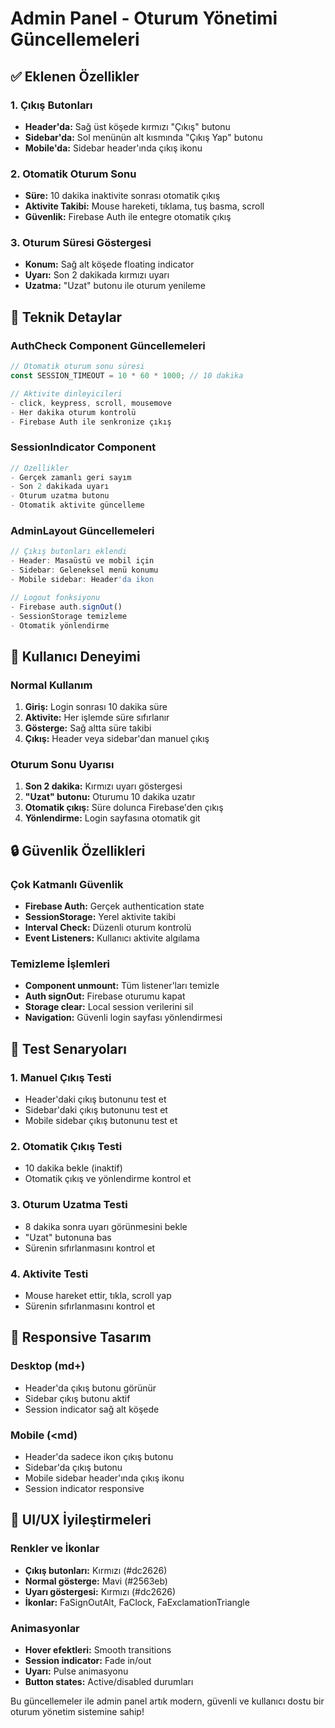 # Admin Panel - Oturum Yönetimi Güncellemeleri

## ✅ Eklenen Özellikler

### 1. **Çıkış Butonları**
- **Header'da:** Sağ üst köşede kırmızı "Çıkış" butonu
- **Sidebar'da:** Sol menünün alt kısmında "Çıkış Yap" butonu  
- **Mobile'da:** Sidebar header'ında çıkış ikonu

### 2. **Otomatik Oturum Sonu**
- **Süre:** 10 dakika inaktivite sonrası otomatik çıkış
- **Aktivite Takibi:** Mouse hareketi, tıklama, tuş basma, scroll
- **Güvenlik:** Firebase Auth ile entegre otomatik çıkış

### 3. **Oturum Süresi Göstergesi**
- **Konum:** Sağ alt köşede floating indicator
- **Uyarı:** Son 2 dakikada kırmızı uyarı
- **Uzatma:** "Uzat" butonu ile oturum yenileme

## 🔧 Teknik Detaylar

### AuthCheck Component Güncellemeleri
```typescript
// Otomatik oturum sonu süresi
const SESSION_TIMEOUT = 10 * 60 * 1000; // 10 dakika

// Aktivite dinleyicileri
- click, keypress, scroll, mousemove
- Her dakika oturum kontrolü
- Firebase Auth ile senkronize çıkış
```

### SessionIndicator Component
```typescript
// Özellikler
- Gerçek zamanlı geri sayım
- Son 2 dakikada uyarı
- Oturum uzatma butonu
- Otomatik aktivite güncelleme
```

### AdminLayout Güncellemeleri
```typescript
// Çıkış butonları eklendi
- Header: Masaüstü ve mobil için
- Sidebar: Geleneksel menü konumu
- Mobile sidebar: Header'da ikon

// Logout fonksiyonu
- Firebase auth.signOut()
- SessionStorage temizleme
- Otomatik yönlendirme
```

## 🎯 Kullanıcı Deneyimi

### Normal Kullanım
1. **Giriş:** Login sonrası 10 dakika süre
2. **Aktivite:** Her işlemde süre sıfırlanır
3. **Gösterge:** Sağ altta süre takibi
4. **Çıkış:** Header veya sidebar'dan manuel çıkış

### Oturum Sonu Uyarısı
1. **Son 2 dakika:** Kırmızı uyarı göstergesi
2. **"Uzat" butonu:** Oturumu 10 dakika uzatır
3. **Otomatik çıkış:** Süre dolunca Firebase'den çıkış
4. **Yönlendirme:** Login sayfasına otomatik git

## 🔒 Güvenlik Özellikleri

### Çok Katmanlı Güvenlik
- **Firebase Auth:** Gerçek authentication state
- **SessionStorage:** Yerel aktivite takibi
- **Interval Check:** Düzenli oturum kontrolü
- **Event Listeners:** Kullanıcı aktivite algılama

### Temizleme İşlemleri
- **Component unmount:** Tüm listener'ları temizle
- **Auth signOut:** Firebase oturumu kapat
- **Storage clear:** Local session verilerini sil
- **Navigation:** Güvenli login sayfası yönlendirmesi

## 🧪 Test Senaryoları

### 1. Manuel Çıkış Testi
- Header'daki çıkış butonunu test et
- Sidebar'daki çıkış butonunu test et
- Mobile sidebar çıkış butonunu test et

### 2. Otomatik Çıkış Testi
- 10 dakika bekle (inaktif)
- Otomatik çıkış ve yönlendirme kontrol et

### 3. Oturum Uzatma Testi
- 8 dakika sonra uyarı görünmesini bekle
- "Uzat" butonuna bas
- Sürenin sıfırlanmasını kontrol et

### 4. Aktivite Testi
- Mouse hareket ettir, tıkla, scroll yap
- Sürenin sıfırlanmasını kontrol et

## 📱 Responsive Tasarım

### Desktop (md+)
- Header'da çıkış butonu görünür
- Sidebar çıkış butonu aktif
- Session indicator sağ alt köşede

### Mobile (<md)
- Header'da sadece ikon çıkış butonu
- Sidebar'da çıkış butonu
- Mobile sidebar header'ında çıkış ikonu
- Session indicator responsive

## 🎨 UI/UX İyileştirmeleri

### Renkler ve İkonlar
- **Çıkış butonları:** Kırmızı (#dc2626)
- **Normal gösterge:** Mavi (#2563eb)
- **Uyarı göstergesi:** Kırmızı (#dc2626)
- **İkonlar:** FaSignOutAlt, FaClock, FaExclamationTriangle

### Animasyonlar
- **Hover efektleri:** Smooth transitions
- **Session indicator:** Fade in/out
- **Uyarı:** Pulse animasyonu
- **Button states:** Active/disabled durumları

Bu güncellemeler ile admin panel artık modern, güvenli ve kullanıcı dostu bir oturum yönetim sistemine sahip!
